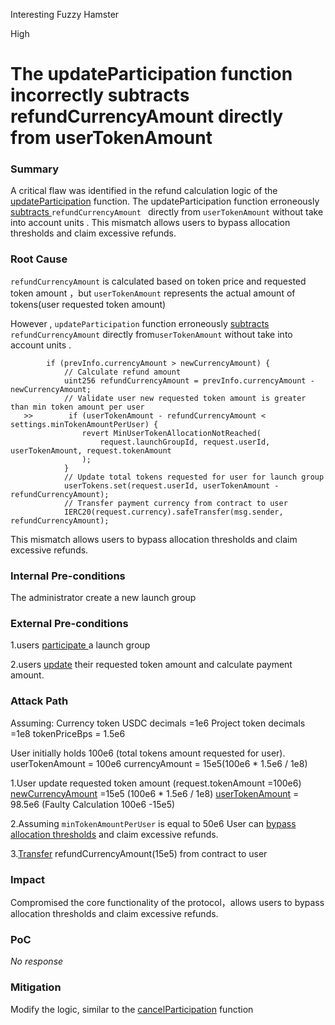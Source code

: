 Interesting Fuzzy Hamster

High

# The updateParticipation function incorrectly subtracts refundCurrencyAmount  directly from userTokenAmount

### Summary

A critical flaw was identified in the refund calculation logic of the[ updateParticipation](https://github.com/sherlock-audit/2025-02-rova/blob/fe68ceb7d90693f9be5c7fb94dde130da8d60d9e/rova-contracts/src/Launch.sol#L312) function. The updateParticipation function erroneously [subtracts ](https://github.com/sherlock-audit/2025-02-rova/blob/fe68ceb7d90693f9be5c7fb94dde130da8d60d9e/rova-contracts/src/Launch.sol#L355)`refundCurrencyAmount ` directly from `userTokenAmount`  without take into account units . This mismatch allows users to bypass allocation thresholds and claim excessive refunds.

### Root Cause


`refundCurrencyAmount`  is calculated  based on token price and requested token amount ，but `userTokenAmount` represents the actual amount of tokens(user  requested token amount)

However , `updateParticipation` function erroneously [subtracts ](https://github.com/sherlock-audit/2025-02-rova/blob/fe68ceb7d90693f9be5c7fb94dde130da8d60d9e/rova-contracts/src/Launch.sol#L355)`refundCurrencyAmount`  directly from`userTokenAmount` without take into account units .
```solidity
        if (prevInfo.currencyAmount > newCurrencyAmount) {
            // Calculate refund amount
            uint256 refundCurrencyAmount = prevInfo.currencyAmount - newCurrencyAmount;
            // Validate user new requested token amount is greater than min token amount per user
   >>        if (userTokenAmount - refundCurrencyAmount < settings.minTokenAmountPerUser) {
                revert MinUserTokenAllocationNotReached(
                    request.launchGroupId, request.userId, userTokenAmount, request.tokenAmount
                );
            }
            // Update total tokens requested for user for launch group
            userTokens.set(request.userId, userTokenAmount - refundCurrencyAmount);
            // Transfer payment currency from contract to user
            IERC20(request.currency).safeTransfer(msg.sender, refundCurrencyAmount);

```

This mismatch allows users to bypass allocation thresholds and claim excessive refunds.

### Internal Pre-conditions

The administrator create a new launch group

### External Pre-conditions

1.users [participate ](https://github.com/sherlock-audit/2025-02-rova/blob/fe68ceb7d90693f9be5c7fb94dde130da8d60d9e/rova-contracts/src/Launch.sol#L215)a launch group

2.users [update](https://github.com/sherlock-audit/2025-02-rova/blob/fe68ceb7d90693f9be5c7fb94dde130da8d60d9e/rova-contracts/src/Launch.sol#L312) their requested token amount and calculate payment amount.

### Attack Path

Assuming:
Currency token USDC decimals =1e6
Project token decimals =1e8
tokenPriceBps = 1.5e6


User initially holds 100e6 (total tokens amount requested for user).
userTokenAmount = 100e6
currencyAmount = 15e5(100e6 * 1.5e6 / 1e8)

1.User update requested token amount (request.tokenAmount =100e6)
[newCurrencyAmount](https://github.com/sherlock-audit/2025-02-rova/blob/fe68ceb7d90693f9be5c7fb94dde130da8d60d9e/rova-contracts/src/Launch.sol#L346) =15e5 (100e6 * 1.5e6 / 1e8)
[userTokenAmount](https://github.com/sherlock-audit/2025-02-rova/blob/fe68ceb7d90693f9be5c7fb94dde130da8d60d9e/rova-contracts/src/Launch.sol#L361) = 98.5e6 (Faulty Calculation 100e6 -15e5)

2.Assuming `minTokenAmountPerUser` is equal to 50e6
User can [bypass allocation thresholds](https://github.com/sherlock-audit/2025-02-rova/blob/fe68ceb7d90693f9be5c7fb94dde130da8d60d9e/rova-contracts/src/Launch.sol#L355) and claim excessive refunds.

3.[Transfer](https://github.com/sherlock-audit/2025-02-rova/blob/fe68ceb7d90693f9be5c7fb94dde130da8d60d9e/rova-contracts/src/Launch.sol#L363) refundCurrencyAmount(15e5) from contract to user

### Impact

Compromised the core functionality of the protocol，allows users to bypass allocation thresholds and claim excessive refunds.

### PoC

_No response_

### Mitigation

Modify the logic, similar to the [cancelParticipation](https://github.com/sherlock-audit/2025-02-rova/blob/fe68ceb7d90693f9be5c7fb94dde130da8d60d9e/rova-contracts/src/Launch.sol#L440) function